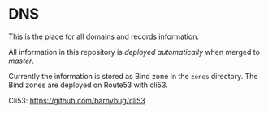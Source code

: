 # DNS

This is the place for all domains and records information.

All information in this repository is *deployed automatically* when
merged to *master*.

Currently the information is stored as Bind zone in the `zones`
directory. The Bind zones are deployed on Route53 with cli53.


Cli53: https://github.com/barnybug/cli53
